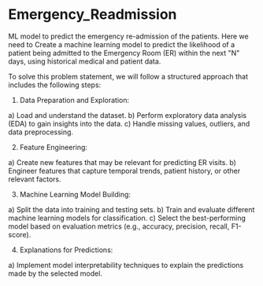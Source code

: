 # Emergency_Readmission
ML model to predict the emergency re-admission of the patients.
Here we need to Create a machine learning model to predict the likelihood of a patient being admitted to the Emergency Room (ER) within the next "N" days, using historical medical and patient data. 

To solve this problem statement, we will follow a structured approach that includes the following steps:

1. Data Preparation and Exploration:

a) Load and understand the dataset.
b) Perform exploratory data analysis (EDA) to gain insights into the data.
c) Handle missing values, outliers, and data preprocessing.

2. Feature Engineering:

a) Create new features that may be relevant for predicting ER visits.
b) Engineer features that capture temporal trends, patient history, or other relevant factors.

3. Machine Learning Model Building:

a) Split the data into training and testing sets.
b) Train and evaluate different machine learning models for classification.
c) Select the best-performing model based on evaluation metrics (e.g., accuracy, precision, recall, F1-score).

4. Explanations for Predictions:

a) Implement model interpretability techniques to explain the predictions made by the selected model.
